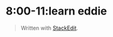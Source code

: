 # 8:00-11:learn eddie


> Written with [StackEdit](https://stackedit.io/).
<!--stackedit_data:
eyJoaXN0b3J5IjpbNDY1MzI2NjYzLDczMDk5ODExNl19
-->